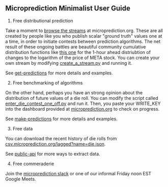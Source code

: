 ## Microprediction Minimalist User Guide 

1. Free distributional prediction

Take a moment to [browse the streams](https://www.microprediction.org/browse_streams.html) at microprediction.org. These are all created by people like you who publish scalar "ground truth" values one at a time, in order to initiate contests between prediction algorithms. The net result of these ongoing battles are beautiful community cumulative distribution functions like [this one](https://www.microprediction.org/stream_dashboard.html?stream=faang_1&horizon=3555) for the 1-hour ahead distriubtion of changes to the logarithm of the price of META stock. You can create your own stream by modifying [create_a_stream.py](https://github.com/microprediction/microprediction/blob/master/hello_world/create_a_stream.py) and running it. 

See [get-predictions](https://microprediction.github.io/get-predictions.html) for more details and examples. 

2. Free benchmarking of algorithms

On the other hand, perhaps you have an strong opinion about the distribution of future values of a die roll. You can modify the script called
[enter_die_contest_one_off.py](https://github.com/microprediction/microprediction/blob/master/hello_world/enter_die_contest_one_off.py) and run it. Then, you paste your WRITE_KEY into the dashboard provided at [microprediction.org](https://www.microprediction.org/) to check on progress. 

See [make-predictions](https://microprediction.github.io/make-predictions.html) for more details and examples. 

3. Free data 

You can download the recent history of die rolls from [csv.microprediction.org/lagged?name=die.json](https://csv.microprediction.org/lagged?name=die.json).

See [public-api](https://microprediction.github.io/get-data.html) for more ways to extract data. 

4. Free commeraderie 

Join the [microprediction slack](https://microprediction.github.io/slack.html) or one of our informal Friday noon EST Google Meets.  

